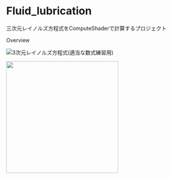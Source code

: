 # Fluid_lubrication
三次元レイノルズ方程式をComputeShaderで計算するプロジェクト

Overview

![3次元レイノルズ方程式(適当な数式練習用)](https://user-images.githubusercontent.com/52177886/68758346-ff623d00-0650-11ea-80fe-d8ceb024f23c.jpg)

<img src="https://user-images.githubusercontent.com/52177886/68758346-ff623d00-0650-11ea-80fe-d8ceb024f23c.jpg" width="300px">
